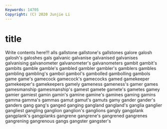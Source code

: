 ```yaml
---
Keywords: 14705
Copyright: (C) 2020 Junjie Li
---
```


# title

Write contents here!!!
alls 
gallstone 
gallstone's 
gallstones 
galore 
galosh 
galosh's
galoshes 
gals 
galvanic 
galvanise 
galvanised 
galvanises 
galvanising 
galvanometer 
galvanometer's 
galvanometers
gambit 
gambit's 
gambits 
gamble 
gamble's 
gambled 
gambler 
gambler's 
gamblers 
gambles
gambling 
gambling's 
gambol 
gambol's 
gambolled 
gambolling 
gambols 
game 
game's 
gamecock
gamecock's 
gamecocks 
gamed 
gamekeeper 
gamekeeper's 
gamekeepers 
gamely 
gameness 
gameness's 
gamer
games 
gamesmanship 
gamesmanship's 
gamest 
gamete 
gamete's 
gametes 
gamey 
gamier 
gamiest
gamin 
gamin's 
gamine 
gamine's 
gamines 
gaming 
gamins 
gamma 
gamma's 
gammas
gamut 
gamut's 
gamuts 
gamy 
gander 
gander's 
ganders 
gang 
gang's 
ganged
ganging 
gangland 
gangland's 
ganglia 
ganglier 
gangliest 
gangling 
ganglion 
ganglion's 
ganglions
gangly 
gangplank 
gangplank's 
gangplanks 
gangrene 
gangrene's 
gangrened 
gangrenes 
gangrening 
gangrenous
gangs 
gangster 
gangster's 
